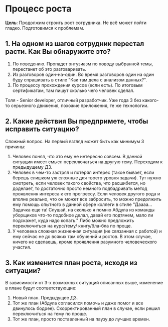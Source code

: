 # Процесс роста

**Цель**: Продолжим строить рост сотрудника. Не всё может пойти гладко.
Подготовимся к проблемам.

## 1. На одном из шагов сотрудник перестал расти. Как Вы обнаружите это?

1. По поведению. Пропадет энтузиазм по поводу выбранной темы, перестанет
об это разговаривать.
2. Из разговоров один-на-один. Во время разговоров один на один буду спрашивать
в стиле "Как там дела с анализом данных?".
3. По процессу прохождения курсов (если есть). По итоговым сертификатам, там пишут
сколько чего человек сделал.

Толя - Senior developer, отличный разработчик. Уже года 3 без какого-то серьезного
движения, похожие приложения, те же технологии.

## 2. Какие действия Вы предпримете, чтобы исправить ситуацию?

Сложный вопрос. На первый взгляд может быть как минимум 3 причины:

1. Человек понял, что это ему не интересно совсем. В данной ситуации имеет смысл
переключаться на другую тему. Переходим к предыдущему ДЗ.
2. Человек в чем-то застрял и потерял интерес (такое бывает, если берешь слишком
уж сложные для твоего уровня задачи). Тут нужно смотреть, если человек такого
свойства, что расшибется, но доделает, то достаточно просто немного подбадривать
метод проявления интереса к его прогрессу. Если человек другого рода и вполне
реально, что он может все забросить, то можно предолжить ему помощь опытного в
данной сфере коллеги в стиле "Даааа... Задачка еще та! Слушай, на сколько я помню
Абдула из команды уборщиков что-то подобное делал, давай его подтянем, мало ли
подскажет, куда надо копать." Либо можно предложить переключиться на курс/тему/
книгу/бла-бла по проще.
3. У человека сложная жизненная ситуация (не связанная с работой) и ему сейчас
не до всяких там обучений и ростов. В этом случае, ничего не сделаешь, кроме
проявления разумного человеческого участия.

## 3. Как изменится план роста, исходя из ситуации?

В зависимости от 3-х возможных ситуаций описанных выше, изменение в плане будут
соответствующие:

1. Новый план. Предыдущее ДЗ.
2. Тот же план (Абдула согласился помочь и даже помог и все двинулось бодрее).
Скорректированный план в случае, если решил переключиться на тему по проще.
3. Тот же план, просто поставленный на паузу до лучших времен.
